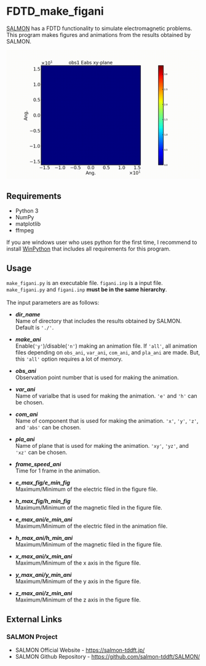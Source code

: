 # FDTD_make_figani

[SALMON](https://salmon-tddft.jp/) has a FDTD functionality to simulate electromagnetic problems. This program makes figures and animations from the results obtained by SALMON.

![figure](misc/sample.gif)

## Requirements

 - Python 3
 - NumPy
 - matplotlib
 - ffmpeg

If you are windows user who uses python for the first time, I recommend to install [WinPython](https://sourceforge.net/projects/winpython/) that includes all requirements for this program.

## Usage

`make_figani.py` is an executable file. `figani.inp` is a input file. `make_figani.py` and `figani.inp` **must be in the same hierarchy**.<br><br>
The input parameters are as follows:<br>

- ***dir_name*** <br>
Name of directory that includes the results obtained by SALMON. Default is `'./'`.

- ***make_ani*** <br>
Enable(`'y'`)/disable(`'n'`) making an animation file. If `'all'`, all animation files depending on `obs_ani`, `var_ani`, `com_ani`, and `pla_ani` are made. But, this `'all'` option requires a lot of memory.

- ***obs_ani*** <br>
Observation point number that is used for making the animation.

- ***var_ani*** <br>
Name of varialbe that is used for making the animation. `'e'` and `'h'` can be chosen.

- ***com_ani*** <br>
Name of component that is used for making the animation. `'x'`, `'y'`, `'z'`, and `'abs'` can be chosen.

- ***pla_ani*** <br>
Name of plane that is used for making the animation. `'xy'`, `'yz'`, and `'xz'` can be chosen.

- ***frame_speed_ani*** <br>
Time for 1 frame in the animation.

- ***e_max_fig/e_min_fig*** <br>
Maximum/Minimum of the electric filed in the figure file.

- ***h_max_fig/h_min_fig*** <br>
Maximum/Minimum of the magnetic filed in the figure file.

- ***e_max_ani/e_min_ani*** <br>
Maximum/Minimum of the electric filed in the animation file.

- ***h_max_ani/h_min_ani*** <br>
Maximum/Minimum of the magnetic filed in the figure file.

- ***x_max_ani/x_min_ani*** <br>
Maximum/Minimum of the x axis in the figure file.

- ***y_max_ani/y_min_ani*** <br>
Maximum/Minimum of the y axis in the figure file.

- ***z_max_ani/z_min_ani*** <br>
Maximum/Minimum of the z axis in the figure file.

## External Links

### SALMON Project
  - SALMON Official Website - https://salmon-tddft.jp/
  - SALMON Github Repository - https://github.com/salmon-tddft/SALMON/
